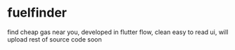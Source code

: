 # fuelfinder
find cheap gas near you, developed in flutter flow, clean easy to read ui, will upload rest of source code soon
